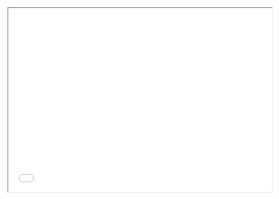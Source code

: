 
<div>
<p style = 'text-align:center;'>
<iframe width="600" height = "420"
src="/public/img/screen-capture.webm">
</iframe>
</div>
</p>